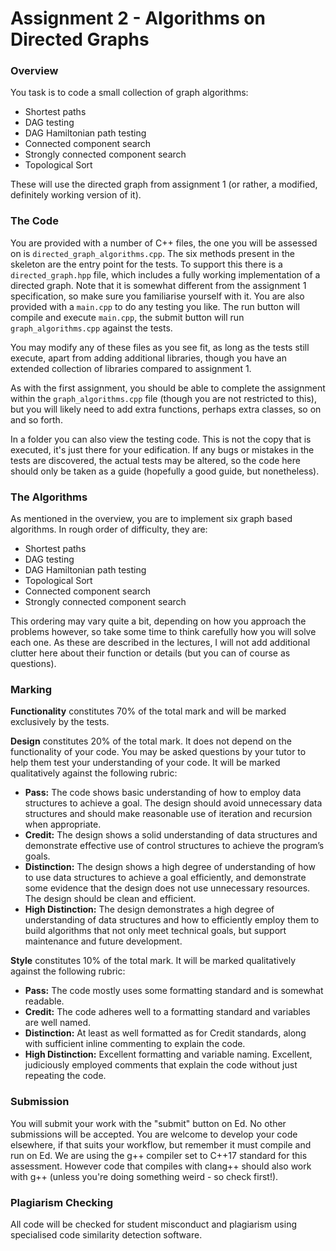 # Assignment 2 - Algorithms on Directed Graphs

### Overview
You task is to code a small collection of graph algorithms:

- Shortest paths
- DAG testing
- DAG Hamiltonian path testing
- Connected component search
- Strongly connected component search
- Topological Sort

These will use the directed graph from assignment 1 (or rather, a modified, definitely working version of it).

### The Code
You are provided with a number of C++ files, the one you will be assessed on is `directed_graph_algorithms.cpp`. The six methods present in the skeleton are the entry point for the tests. To support this there is a `directed_graph.hpp` file, which includes a fully working implementation of a directed graph. Note that it is somewhat different from the assignment 1 specification, so make sure you familiarise yourself with it. You are also provided with a `main.cpp` to do any testing you like. The run button will compile and execute `main.cpp`, the submit button will run `graph_algorithms.cpp` against the tests.

You may modify any of these files as you see fit, as long as the tests still execute, apart from adding additional libraries, though you have an extended collection of libraries compared to assignment 1.

As with the first assignment, you should be able to complete the assignment within the `graph_algorithms.cpp` file (though you are not restricted to this), but you will likely need to add extra functions, perhaps extra classes, so on and so forth.

In a folder you can also view the testing code. This is not the copy that is executed, it's just there for your edification. If any bugs or mistakes in the tests are discovered, the actual tests may be altered, so the code here should only be taken as a guide (hopefully a good guide, but nonetheless).

### The Algorithms
As mentioned in the overview, you are to implement six graph based algorithms. In rough order of difficulty, they are:

- Shortest paths
- DAG testing
- DAG Hamiltonian path testing
- Topological Sort
- Connected component search
- Strongly connected component search

This ordering may vary quite a bit, depending on how you approach the problems however, so take some time to think carefully how you will solve each one. As these are described in the lectures, I will not add additional clutter here about their function or details (but you can of course as questions).

### Marking
**Functionality** constitutes 70% of the total mark and will be marked exclusively by the tests.

**Design** constitutes 20% of the total mark. It does not depend on the functionality of your code. You may be asked questions by your tutor to help them test your understanding of your code. It will be marked qualitatively against the following rubric:

- **Pass:** The code shows basic understanding of how to employ data structures to achieve a goal. The design should avoid unnecessary data structures and should make reasonable use of iteration and recursion when appropriate.
- **Credit:** The design shows a solid understanding of data structures and demonstrate effective use of control structures to achieve the program’s goals.
- **Distinction:** The design shows a high degree of understanding of how to use data structures to achieve a goal efficiently, and demonstrate some evidence that the design does not use unnecessary resources. The design should be clean and efficient.
- **High Distinction:** The design demonstrates a high degree of understanding of data structures and how to efficiently employ them to build algorithms that not only meet technical goals, but support maintenance and future development.

**Style** constitutes 10% of the total mark. It will be marked qualitatively against the following rubric:

- **Pass:** The code mostly uses some formatting standard and is somewhat readable.
- **Credit:** The code adheres well to a formatting standard and variables are well named.
- **Distinction:** At least as well formatted as for Credit standards, along with sufficient inline commenting to explain the code.
- **High Distinction:** Excellent formatting and variable naming. Excellent, judiciously employed comments that explain the code without just repeating the code.

### Submission
You will submit your work with the "submit" button on Ed. No other submissions will be accepted. You are welcome to develop your code elsewhere, if that suits your workflow, but remember it must compile and run on Ed. We are using the g++ compiler set to C++17 standard for this assessment. However code that compiles with clang++ should also work with g++ (unless you're doing something weird - so check first!).

### Plagiarism Checking
All code will be checked for student misconduct and plagiarism using specialised code similarity detection software.
